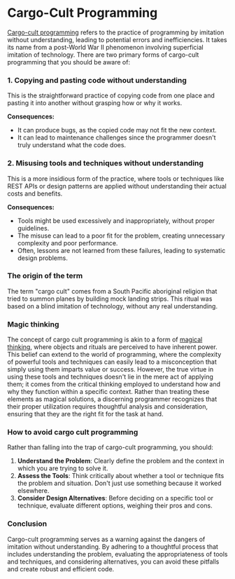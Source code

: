 # Cargo-Cult Programming

[Cargo-cult programming](https://en.wikipedia.org/wiki/Cargo_cult_programming)
refers to the practice of programming by imitation without understanding,
leading to potential errors and inefficiencies. It takes its name from a
post-World War II phenomenon involving superficial imitation of technology.
There are two primary forms of cargo-cult programming that you should be aware
of:

### 1. Copying and pasting code without understanding

This is the straightforward practice of copying code from one place and pasting
it into another without grasping how or why it works.

**Consequences:**

-   It can produce bugs, as the copied code may not fit the new context.
-   It can lead to maintenance challenges since the programmer doesn't truly
    understand what the code does.

### 2. Misusing tools and techniques without understanding

This is a more insidious form of the practice, where tools or techniques like
REST APIs or design patterns are applied without understanding their actual
costs and benefits.

**Consequences:**

-   Tools might be used excessively and inappropriately, without proper
    guidelines.
-   The misuse can lead to a poor fit for the problem, creating unnecessary
    complexity and poor performance.
-   Often, lessons are not learned from these failures, leading to systematic
    design problems.

### The origin of the term

The term "cargo cult" comes from a South Pacific aboriginal religion that tried
to summon planes by building mock landing strips. This ritual was based on a
blind imitation of technology, without any real understanding.

### Magic thinking

The concept of cargo cult programming is akin to a form of
[magical thinking](https://en.wikipedia.org/wiki/Magical_thinking), where
objects and rituals are perceived to have inherent power. This belief can extend
to the world of programming, where the complexity of powerful tools and
techniques can easily lead to a misconception that simply using them imparts
value or success. However, the true virtue in using these tools and techniques
doesn't lie in the mere act of applying them; it comes from the critical
thinking employed to understand how and why they function within a specific
context. Rather than treating these elements as magical solutions, a discerning
programmer recognizes that their proper utilization requires thoughtful analysis
and consideration, ensuring that they are the right fit for the task at hand.

### How to avoid cargo cult programming

Rather than falling into the trap of cargo-cult programming, you should:

1. **Understand the Problem**: Clearly define the problem and the context in
   which you are trying to solve it.
2. **Assess the Tools**: Think critically about whether a tool or technique fits
   the problem and situation. Don't just use something because it worked
   elsewhere.
3. **Consider Design Alternatives**: Before deciding on a specific tool or
   technique, evaluate different options, weighing their pros and cons.

### Conclusion

Cargo-cult programming serves as a warning against the dangers of imitation
without understanding. By adhering to a thoughtful process that includes
understanding the problem, evaluating the appropriateness of tools and
techniques, and considering alternatives, you can avoid these pitfalls and
create robust and efficient code.

<!-- DSG/ChatGPT 8/6/2023 -->
